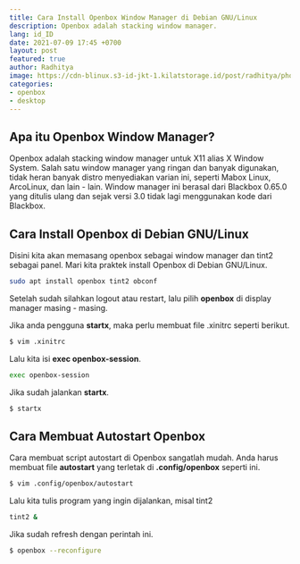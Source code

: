 ```yaml
---
title: Cara Install Openbox Window Manager di Debian GNU/Linux 
description: Openbox adalah stacking window manager.
lang: id_ID
date: 2021-07-09 17:45 +0700
layout: post
featured: true
author: Radhitya
image: https://cdn-blinux.s3-id-jkt-1.kilatstorage.id/post/radhitya/photo_2021-07-09_17-26-25.jpg
categories:
- openbox
- desktop
---
```


## Apa itu Openbox Window Manager?
Openbox adalah stacking window manager untuk X11 alias X Window System. Salah satu window manager yang ringan dan banyak digunakan, tidak heran banyak distro menyediakan varian ini, seperti Mabox Linux, ArcoLinux, dan lain - lain. Window manager ini berasal dari Blackbox 0.65.0 yang ditulis ulang dan sejak versi 3.0 tidak lagi menggunakan kode dari Blackbox.

## Cara Install Openbox di Debian GNU/Linux
Disini kita akan memasang openbox sebagai window manager dan tint2 sebagai panel. Mari kita praktek install Openbox di Debian GNU/Linux.
```bash
sudo apt install openbox tint2 obconf
```

Setelah sudah silahkan logout atau restart, lalu pilih **openbox** di display manager masing - masing.

Jika anda pengguna **startx**, maka perlu membuat file .xinitrc seperti berikut.
```bash
$ vim .xinitrc
```
Lalu kita isi **exec openbox-session**.
```bash
exec openbox-session
```
Jika sudah jalankan **startx**.
```bash
$ startx
```
## Cara Membuat Autostart Openbox
Cara membuat script autostart di Openbox sangatlah mudah. Anda harus membuat file **autostart** yang terletak di **.config/openbox** seperti ini.

```bash
$ vim .config/openbox/autostart
```
Lalu kita tulis program yang ingin dijalankan, misal tint2
```bash
tint2 &
```
Jika sudah refresh dengan perintah ini.
```bash
$ openbox --reconfigure
```
